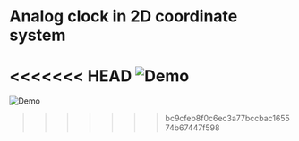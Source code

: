 # Analog clock in 2D coordinate system
<<<<<<< HEAD
![Demo](demo.gif)
=======
![Demo](demo.gif)
>>>>>>> bc9cfeb8f0c6ec3a77bccbac165574b67447f598
